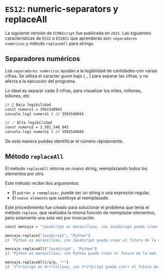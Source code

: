 # `ES12`: numeric-separators y replaceAll

La siguiente versión de `ECMAScript` fue publicada en `2021`. Las siguientes características de `ES12` o `ES2021` que aprenderás son: `separadores numéricos` y método `replaceAll` para strings.

## Separadores numéricos

Los `separadores numéricos` ayudan a la legibilidad de cantidades con varias cifras. Se utiliza el caracter guion bajo ( _ ) para separar las cifras, y no afecta a la ejecución del programa.

Lo ideal es separar cada 3 cifras, para visualizar los miles, millones, billones, etc.

``` bash
// 🔽 Baja legibilidad
const numero1 = 3501548945
console.log( numero1 ) // 3501548945

// ✅ Alta legibilidad
const numero2 = 3_501_548_945
console.log( numero1 ) // 3501548945
```

De esta manera puedes identificar el número rápidamente.

## Método `replaceAll`

El método `replaceAll` retorna un nuevo string, reemplazando todos los elementos por otro.

Este método recibe dos argumentos:

* El `patrón a reemplazar`, puede ser un string o una expresión regular.
* El `nuevo elemento` que sustituye al reemplazado.

Este procedimiento fue creado para solucionar el problema que tenía el método `replace`, que realizaba la misma función de reemplazar elementos, pero solamente una sola vez por invocación.

``` bash
const mensaje = "JavaScript es maravilloso, con JavaScript puedo crear el futuro de la web."

mensaje.replace("JavaScript", "Python")
// 'Python es maravilloso, con JavaScript puedo crear el futuro de la web.'

mensaje.replaceAll("JavaScript", "Python")
// 'Python es maravilloso, con Python puedo crear el futuro de la web.'

mensaje.replaceAll(/a/g, "*")
// 'J*v*Script es m*r*villoso, con J*v*Script puedo cre*r el futuro de l* web.'
```
